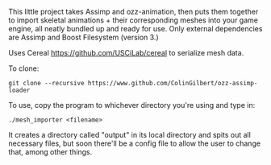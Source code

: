 This little project takes Assimp and ozz-animation, then puts them together to import skeletal animations + their corresponding meshes into your game engine, all neatly bundled up and ready for use. Only external dependencies are Assimp and Boost Filesystem (version 3.)

Uses Cereal https://github.com/USCiLab/cereal to serialize mesh data.

To clone:
```
git clone --recursive https://www.github.com/ColinGilbert/ozz-assimp-loader
```

To use, copy the program to whichever directory you're using and type in:
```
./mesh_importer <filename>
```

It creates a directory called "output" in its local directory and spits out all necessary files, but soon there'll be a config file to allow the user to change that, among other things.
